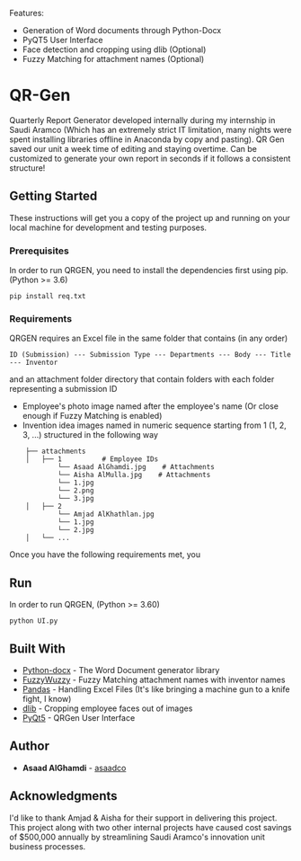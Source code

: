 


Features:
* Generation of Word documents through Python-Docx
* PyQT5 User Interface
* Face detection and cropping using dlib (Optional)
* Fuzzy Matching for attachment names (Optional)


# QR-Gen

Quarterly Report Generator developed internally during my internship in Saudi Aramco (Which has an extremely strict IT limitation, many nights were spent installing libraries offline in Anaconda by copy and pasting). QR Gen saved our unit a week time of editing and staying overtime. Can be customized to generate your own report in seconds if it follows a consistent structure!

## Getting Started

These instructions will get you a copy of the project up and running on your local machine for development and testing purposes.

### Prerequisites

In order to run QRGEN, you need to install the dependencies first using pip. (Python >= 3.6)
```
pip install req.txt
```

### Requirements

QRGEN requires an Excel file in the same folder that contains (in any order) 
```
ID (Submission) --- Submission Type --- Departments --- Body --- Title --- Inventor
```
and an attachment folder directory that contain folders with each folder representing a submission ID
* Employee's photo image named after the employee's name (Or close enough if Fuzzy Matching is enabled)
* Invention idea images named in numeric sequence starting from 1 (1, 2, 3, ...)
structured in the following way
```
    ├── attachments                 
    │   ├── 1          # Employee IDs
            └── Asaad AlGhamdi.jpg    # Attachments
            └── Aisha AlMulla.jpg    # Attachments
            └── 1.jpg
            └── 2.png
            └── 3.jpg
    │   ├── 2
            └── Amjad AlKhathlan.jpg 
            └── 1.jpg 
            └── 2.jpg 
    │   └── ...                
```

Once you have the following requirements met, you 


## Run

In order to run QRGEN, (Python >= 3.60)
```
python UI.py
```

## Built With

* [Python-docx](https://python-docx.readthedocs.io/en/latest/) - The Word Document generator library
* [FuzzyWuzzy](https://pypi.org/project/fuzzywuzzy/) - Fuzzy Matching attachment names with inventor names
* [Pandas](https://pypi.org/project/pandas/) - Handling Excel Files (It's like bringing a machine gun to a knife fight, I know)
* [dlib](https://pypi.org/project/dlib/) - Cropping employee faces out of images
* [PyQt5](https://pypi.org/project/PyQt5/) - QRGen User Interface



## Author

* **Asaad AlGhamdi** - [asaadco](https://github.com/asaadco)


## Acknowledgments

I'd like to thank Amjad & Aisha for their support in delivering this project. This project along with two other internal projects have caused cost savings of $500,000 annually by streamlining Saudi Aramco's innovation unit business processes.

